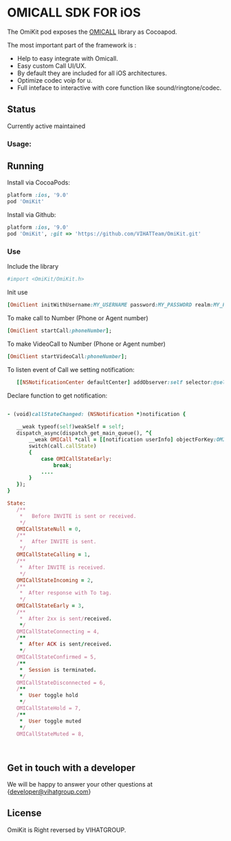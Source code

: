# OMICALL SDK FOR iOS

The OmiKit pod exposes the <a href="http://www.omicall.com/">OMICALL</a> library as Cocoapod.

The most important part of the framework is :
- Help to easy integrate with Omicall.
- Easy custom Call UI/UX.
- By default they are included for all iOS architectures.
- Optimize codec voip for u.
- Full inteface to interactive with core function like sound/ringtone/codec.

## Status
Currently active maintained

### Usage:

## Running
Install via CocoaPods:

```ruby
platform :ios, '9.0'
pod 'OmiKit'
```

Install via Github:

```ruby
platform :ios, '9.0'
pod 'OmiKit', :git => 'https://github.com/VIHATTeam/OmiKit.git'
```





### Use

Include the library

```ruby
#import <OmiKit/OmiKit.h>
```

Init use
```ruby
[OmiClient initWithUsername:MY_USERNAME password:MY_PASSWORD realm:MY_REALM];

```

To make call to Number (Phone or Agent number)
 ```ruby
[OmiClient startCall:phoneNumber];

```

To make VideoCall to Number (Phone or Agent number)
 ```ruby
[OmiClient startVideoCall:phoneNumber];

```

To listen event of Call we setting notification:
 ```ruby
    [[NSNotificationCenter defaultCenter] addObserver:self selector:@selector(callStateChanged:) name:OMICallStateChangedNotification object:nil];

```

Declare function to get notification:
 ```ruby

- (void)callStateChanged: (NSNotification *)notification {
    
    __weak typeof(self)weakSelf = self;
    dispatch_async(dispatch_get_main_queue(), ^{
        __weak OMICall *call = [[notification userInfo] objectForKey:OMINotificationUserInfoCallKey];
        switch(call.callState)
        {
            case OMICallStateEarly:
                break;
            ....
        }
    });
}

State:
    /**
     *   Before INVITE is sent or received.
     */
    OMICallStateNull = 0,
    /**
     *   After INVITE is sent.
     */
    OMICallStateCalling = 1,
    /**
     *  After INVITE is received.
     */
    OMICallStateIncoming = 2,
    /**
     *  After response with To tag.
     */
    OMICallStateEarly = 3,
    /**
     *  After 2xx is sent/received.
     */
    OMICallStateConnecting = 4,
    /**
     *  After ACK is sent/received.
     */
    OMICallStateConfirmed = 5,
    /**
     *  Session is terminated.
     */
    OMICallStateDisconnected = 6,
    /**
     *  User toggle hold
     */
    OMICallStateHold = 7,
    /**
     *  User toggle muted
     */
    OMICallStateMuted = 8,

     
```


## Get in touch with a developer


We will be happy to answer your other questions at {developer@vihatgroup.com}

## License

OmiKit is Right reversed by VIHATGROUP.
